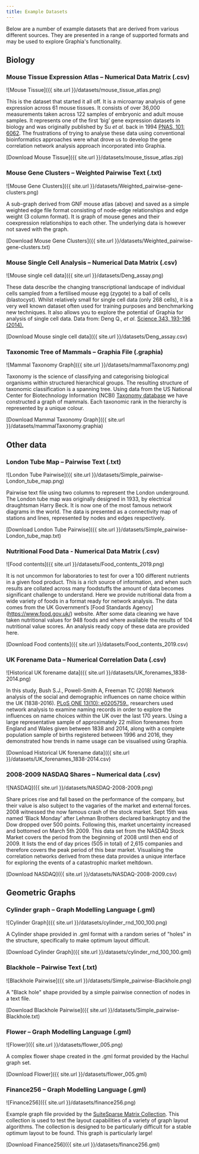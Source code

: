 ```yaml
---
title: Example Datasets
---
```


Below are a number of example datasets that are derived from various different sources. They are presented in a range of supported formats and may be used to explore Graphia's functionality.

## **Biology**

### **Mouse Tissue Expression Atlas** – Numerical Data Matrix (.csv)

![Mouse Tissue]({{ site.url }}/datasets/mouse_tissue_atlas.png)

This is the dataset that started it all off. It is a microarray analysis of gene expression across 61 mouse tissues. It consists of over 36,000 measurements taken across 122 samples of embryonic and adult mouse samples. It represents one of the first ‘big’ gene expression datasets in biology and was originally published by Su _et al._ back in 1994 [PNAS, 101: 6062](https://www.ncbi.nlm.nih.gov/pmc/articles/PMC395923/). The frustrations of trying to analyse these data using conventional bioinformatics approaches were what drove us to develop the gene correlation network analysis approach incorporated into Graphia.

[Download Mouse Tissue]({{ site.url }}/datasets/mouse_tissue_atlas.zip)

### **Mouse Gene Clusters** – Weighted Pairwise Text (.txt)

![Mouse Gene Clusters]({{ site.url }}/datasets/Weighted_pairwise-gene-clusters.png)

A sub-graph derived from GNF mouse atlas (above) and saved as a simple weighted edge file format consisting of node-edge relationships and edge weight (3 column format). It is graph of mouse genes and their coexpression relationships to each other. The underlying data is however not saved with the graph.

[Download Mouse Gene Clusters]({{ site.url }}/datasets/Weighted_pairwise-gene-clusters.txt)

### **Mouse Single Cell Analysis** – Numerical Data Matrix (.csv)

![Mouse single cell data]({{ site.url }}/datasets/Deng_assay.png)

These data describe the changing transcriptional landscape of individual cells sampled from a fertilised mouse egg (zygote) to a ball of cells (blastocyst). Whilst relatively small for single cell data (only 268 cells), it is a very well known dataset often used for training purposes and benchmarking new techniques. It also allows you to explore the potential of Graphia for analysis of single cell data. Data from: Deng Q., _et al_.  [Science 343, 193-196 (2014).](http://science.sciencemag.org/content/343/6167/193.long)

[Download Mouse single cell data]({{ site.url }}/datasets/Deng_assay.csv)

### **Taxonomic Tree of Mammals** – Graphia File (.graphia)

![Mammal Taxonomy Graph]({{ site.url }}/datasets/mammalTaxonomy.png)

Taxonomy is the science of classifying and categorising biological organisms within structured hierarchical groups. The resulting structure of taxonomic classification is a spanning tree. Using data from the US National Center for Biotechnology Information (NCBI) [Taxonomy database](https://www.ncbi.nlm.nih.gov/taxonomy/) we have constructed a graph of mammals. Each taxonomic rank in the hierarchy is represented by a unique colour.

[Download Mammal Taxonomy Graph]({{ site.url }}/datasets/mammalTaxonomy.graphia)


## **Other data**

### **London Tube Map** – Pairwise Text (.txt)

![London Tube Pairwise]({{ site.url }}/datasets/Simple_pairwise-London_tube_map.png)

Pairwise text file using two columns to represent the London underground. The London tube map was originally designed in 1933, by electrical draughtsman Harry Beck. It is now one of the most famous network diagrams in the world. The data is presented as a connectivity map of stations and lines, represented by nodes and edges respectively.

[Download London Tube Pairwise]({{ site.url }}/datasets/Simple_pairwise-London_tube_map.txt)

### **Nutritional Food Data** - Numerical Data Matrix (.csv)

![Food contents]({{ site.url }}/datasets/Food_contents_2019.png)

It is not uncommon for laboratories to test for over a 100 different nutrients in a given food product. This is a rich source of information, and when such results are collated across many foodstuffs the amount of data becomes significant challenge to understand. Here we provide nutritional data from a wide variety of foods in a format ready for network analysis. The data comes from the UK Government’s [Food Standards Agency] (https://www.food.gov.uk/) website. After some data cleaning we have taken nutritional values for 948 foods and where available the results of 104 nutritional value scores. An analysis ready copy of these data are provided here.

[Download Food contents]({{ site.url }}/datasets/Food_contents_2019.csv)

### **UK Forename Data** – Numerical Correlation Data (.csv)

![Historical UK forename data]({{ site.url }}/datasets/UK_forenames_1838-2014.png)

In this study, Bush S.J., Powell-Smith A, Freeman TC (2018) Network analysis of the social and demographic influences on name choice within the UK (1838-2016). [PLoS ONE 13(10): e0205759.](https://journals.plos.org/plosone/article?id=10.1371/journal.pone.0205759), researchers used network analysis to examine naming records in order to explore the influences on name choices within the UK over the last 170 years. Using a large representative sample of approximately 22 million forenames from England and Wales given between 1838 and 2014, along with a complete population sample of births registered between 1996 and 2016, they demonstrated how trends in name usage can be visualised using Graphia.

[Download Historical UK forename data]({{ site.url }}/datasets/UK_forenames_1838-2014.csv)

### **2008-2009 NASDAQ Shares** – Numerical data (.csv)

![NASDAQ]({{ site.url }}/datasets/NASDAQ-2008-2009.png)

Share prices rise and fall based on the performance of the company, but their value is also subject to the vagaries of the market and external forces. 2008 witnessed the now famous crash of the stock market. Sept 15th was named ‘Black Monday’ after Lehman Brothers declared bankruptcy and the Dow dropped over 500 points. Following this, market uncertainty increased and bottomed on March 5th 2009. This data set from the NASDAQ Stock Market covers the period from the beginning of 2008 until then end of 2009. It lists the end of day prices (505 in total) of 2,615 companies and therefore covers the peak period of this bear market. Visualising the correlation networks derived from these data provides a unique interface for exploring the events of a catastrophic market meltdown.

[Download NASDAQ]({{ site.url }}/datasets/NASDAQ-2008-2009.csv)

## **Geometric Graphs**

### **Cylinder graph** – Graph Modelling Language (.gml)

![Cylinder Graph]({{ site.url }}/datasets/cylinder_rnd_100_100.png)

A Cylinder shape provided in .gml format with a random series of "holes" in the structure, specifically to make optimum layout difficult.

[Download Cylinder Graph]({{ site.url }}/datasets/cylinder_rnd_100_100.gml)

### **Blackhole** – Pairwise Text (.txt)

![Blackhole Pairwise]({{ site.url }}/datasets/Simple_pairwise-Blackhole.png)

A "Black hole" shape provided by a simple pairwise connection of nodes in a text file.

[Download Blackhole Pairwise]({{ site.url }}/datasets/Simple_pairwise-Blackhole.txt)

### **Flower** – Graph Modelling Language (.gml)

![Flower]({{ site.url }}/datasets/flower_005.png)

A complex flower shape created in the .gml format provided by the Hachul graph set.

[Download Flower]({{ site.url }}/datasets/flower_005.gml)

### **Finance256** – Graph Modelling Language (.gml)

![Finance256]({{ site.url }}/datasets/finance256.png)

Example graph file provided by the [SuiteSparse Matrix Collection](https://sparse.tamu.edu/about). This collection is used to test the layout capabilities of a variety of graph layout algorithms. The collection is designed to be particularly difficult for a stable optimum layout to be found. This graph is particularly large!

[Download Finance256]({{ site.url }}/datasets/finance256.gml)
